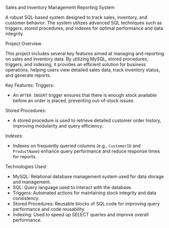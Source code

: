 Sales and Inventory Management Reporting System

A robust SQL-based system designed to track sales, inventory, and customer behavior. 
The system utilizes advanced SQL techniques such as triggers, stored procedures, and indexes for optimal performance and data integrity.

Project Overview

This project includes several key features aimed at managing and reporting on sales and inventory data. 
By utilizing MySQL, stored procedures, triggers, and indexing, it provides an efficient solution for business operations, helping users view detailed sales data, 
track inventory status, and generate reports.

Key Features:
Triggers: 
  - An `AFTER INSERT` trigger ensures that there is enough stock available before an order is placed, preventing out-of-stock issues.
  
Stored Procedures: 
  - A stored procedure is used to retrieve detailed customer order history, improving modularity and query efficiency.
  
Indexes: 
  - Indexes on frequently queried columns (e.g., `CustomerID` and `ProductName`) enhance query performance and reduce response times for reports.

Technologies Used:
- MySQL: Relational database management system used for data storage and management.
- SQL: Query language used to interact with the database.
- Triggers: Automated actions for maintaining stock integrity and data consistency.
- Stored Procedures: Reusable blocks of SQL code for improving query performance and code reusability.
- Indexing: Used to speed up SELECT queries and improve overall performance.


